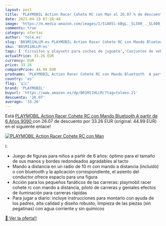 ```yaml
---
layout: post
title: 'PLAYMOBIL Action Racer Cohete RC con Man al 26.07 % de descuento'
date: 2021-04-19 07:28:48
image: 'https://m.media-amazon.com/images/I/51A05l-kBgL._SL500_._SL400_.jpg'
comments: true
category: ofertas
author: 'tole.es'
slug: 'B01M11HLLM-es PLAYMOBIL Action Racer Cohete RC con Mando Bluetooth A...'
sku: 'B01M11HLLM-es'
tags: [ 'Circuitos y playsets para coches de juguete','Conjuntos de vehículos de motor para niños','Juguetes','Juguetes y juegos','Vehículos de juguete para niños','playmobil', ]
actualPrice: 33.26 EUR
currency: EUR
price: 33.26
comparePrice: 44.99 EUR
prodname: 'PLAYMOBIL Action Racer Cohete RC con Mando Bluetooth  A partir de 6 Años  9090 '
country: 'es'
flag: '🇪🇸'
brand: 'PLAYMOBIL'
buyurl: 'https://www.amazon.es/dp/B01M11HLLM/?tag=tolees-21'
descuento: '26.07'
average: '33.26'
---
```


Está [PLAYMOBIL Action Racer Cohete RC con Mando Bluetooth  A partir de 6 Años  9090 ](https://www.amazon.es/dp/B01M11HLLM/?tag=tolees-21) con 26.07 de descuento por 33.26 EUR (original: 44.99 EUR) en el siguiente enlace!

[![PLAYMOBIL Action Racer Cohete RC con Man](https://m.media-amazon.com/images/I/51A05l-kBgL._SL500_._SL400_.jpg)](https://www.amazon.es/dp/B01M11HLLM/?tag=tolees-21)

ℹ️:

- Juego de figuras para niños a partir de 6 años: óptimo para el tamaño de sus manos y bordes redondeados agradables al tacto
- Mando a distancia en un radio de 10 m con mando a distancia (incluido) o con bluetooth y la aplicación correspondiente, el asiento del conductor ofrece espacio para una figura
- Acción para los pequeños fanáticos de las carreras: playmobil racer cohete rc con mando a distancia, piloto de carreras y geniales efectos de iluminación para carreras rápidas
- Para jugar a diario: incluye instrucciones para montarlo con ayuda de los padres, alta calidad y diseño robusto, limpieza de las piezas (sin pegatinas) con agua corriente y sin químicos

[🛒 Ver la oferta!!](https://www.amazon.es/dp/B01M11HLLM/?tag=tolees-21)
